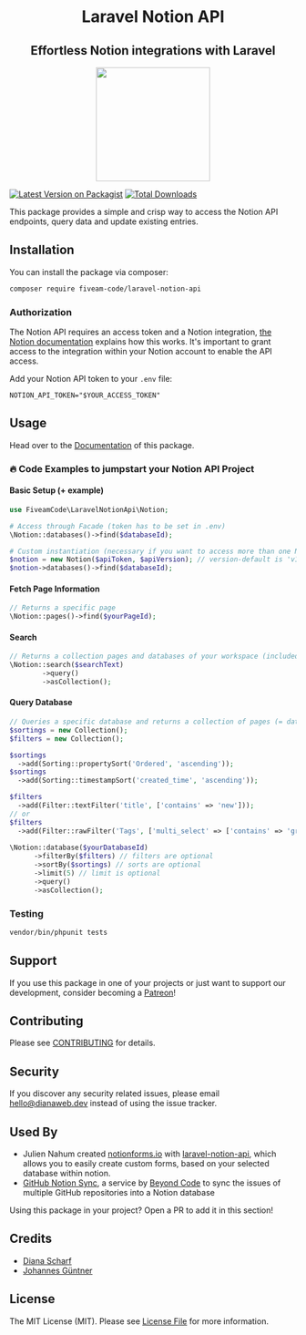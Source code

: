 <h1 align="center"> Laravel Notion API</h1>
<h2 align="center"> Effortless Notion integrations with Laravel</h2>

<p align="center">
<img src="https://5amco.de/images/5am.png" width="200" height="200">
</p>

[![Latest Version on Packagist](https://img.shields.io/packagist/v/fiveam-code/laravel-notion-api.svg?style=flat-square)](https://packagist.org/packages/fiveam-code/laravel-notion-api)
[![Total Downloads](https://img.shields.io/packagist/dt/fiveam-code/laravel-notion-api.svg?style=flat-square)](https://packagist.org/packages/fiveam-code/laravel-notion-api)

[comment]: <> (![GitHub Actions]&#40;https://github.com/fiveam-code/laravel-notion-api/actions/workflows/main.yml/badge.svg&#41;)

This package provides a simple and crisp way to access the Notion API endpoints, query data and update existing entries.

## Installation

You can install the package via composer:

```bash
composer require fiveam-code/laravel-notion-api
```

### Authorization

The Notion API requires an access token and a Notion integration, [the Notion documentation](https://developers.notion.com/docs/getting-started#before-we-begin) explains how this works. It's important to grant access to the integration within your Notion account to enable the API access.

Add your Notion API token to your `.env` file:

```
NOTION_API_TOKEN="$YOUR_ACCESS_TOKEN"
```

## Usage

Head over to the [Documentation](https://5amco.de/docs) of this package.

### 🔥 Code Examples to jumpstart your Notion API Project

#### Basic Setup (+ example)
```php
use FiveamCode\LaravelNotionApi\Notion; 

# Access through Facade (token has to be set in .env)
\Notion::databases()->find($databaseId);

# Custom instantiation (necessary if you want to access more than one NotionApi integration)
$notion = new Notion($apiToken, $apiVersion); // version-default is 'v1'
$notion->databases()->find($databaseId);
```

#### Fetch Page Information
```php
// Returns a specific page
\Notion::pages()->find($yourPageId);
```

#### Search
```php
// Returns a collection pages and databases of your workspace (included in your integration-token)
\Notion::search($searchText)
        ->query()
        ->asCollection();
```

#### Query Database

```php
// Queries a specific database and returns a collection of pages (= database entries)
$sortings = new Collection();
$filters = new Collection();

$sortings
  ->add(Sorting::propertySort('Ordered', 'ascending'));
$sortings
  ->add(Sorting::timestampSort('created_time', 'ascending'));

$filters
  ->add(Filter::textFilter('title', ['contains' => 'new']));
// or
$filters
  ->add(Filter::rawFilter('Tags', ['multi_select' => ['contains' => 'great']]));
  
\Notion::database($yourDatabaseId)
      ->filterBy($filters) // filters are optional
      ->sortBy($sortings) // sorts are optional
      ->limit(5) // limit is optional
      ->query()
      ->asCollection();
```


### Testing

```bash
vendor/bin/phpunit tests
```

## Support

If you use this package in one of your projects or just want to support our development, consider becoming a [Patreon](https://www.patreon.com/bePatron?u=56662485)!

## Contributing

Please see [CONTRIBUTING](CONTRIBUTING.md) for details.

## Security

If you discover any security related issues, please email hello@dianaweb.dev instead of using the issue tracker.

## Used By

- Julien Nahum created [notionforms.io](https://notionforms.io) with [laravel-notion-api](https://github.com/5am-code/laravel-notion-api), which allows you to easily create custom forms, based on your selected database within notion.
- [GitHub Notion Sync](https://githubnotionsync.com/), a service by [Beyond Code](https://beyondco.de) to sync the issues of multiple GitHub repositories into a Notion database

Using this package in your project? Open a PR to add it in this section!

## Credits

- [Diana Scharf](https://github.com/mechelon)
- [Johannes Güntner](https://github.com/johguentner)

## License

The MIT License (MIT). Please see [License File](LICENSE.md) for more information.
